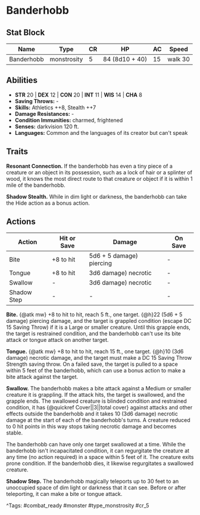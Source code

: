 # Banderhobb

## Stat Block

| Name | Type | CR | HP | AC | Speed |
|------|------|----|----|----|-------|
| Banderhobb | monstrosity | 5 | 84 (8d10 + 40) | 15 | walk 30 |

## Abilities

- **STR** 20 | **DEX** 12 | **CON** 20 | **INT** 11 | **WIS** 14 | **CHA** 8
- **Saving Throws:** -  
- **Skills:** Athletics ++8, Stealth ++7  
- **Damage Resistances:** -  
- **Condition Immunities:** charmed, frightened  
- **Senses:** darkvision 120 ft.  
- **Languages:** Common and the languages of its creator but can't speak

## Traits

**Resonant Connection.** If the banderhobb has even a tiny piece of a creature or an object in its possession, such as a lock of hair or a splinter of wood, it knows the most direct route to that creature or object if it is within 1 mile of the banderhobb.

**Shadow Stealth.** While in dim light or darkness, the banderhobb can take the Hide action as a bonus action.


## Actions

| Action | Hit or Save | Damage | On Save |
|--------|--------------|--------|----------|
| Bite | +8 to hit | 5d6 + 5 damage) piercing | - |
| Tongue | +8 to hit | 3d6 damage) necrotic | - |
| Swallow | - | 3d6 damage) necrotic | - |
| Shadow Step | - | - | - |

**Bite.** {@atk mw} +8 to hit to hit, reach 5 ft., one target. {@h}22 (5d6 + 5 damage) piercing damage, and the target is grappled condition (escape DC 15 Saving Throw) if it is a Large or smaller creature. Until this grapple ends, the target is restrained condition, and the banderhobb can't use its bite attack or tongue attack on another target.

**Tongue.** {@atk mw} +8 to hit to hit, reach 15 ft., one target. {@h}10 (3d6 damage) necrotic damage, and the target must make a DC 15 Saving Throw Strength saving throw. On a failed save, the target is pulled to a space within 5 feet of the banderhobb, which can use a bonus action to make a bite attack against the target.

**Swallow.** The banderhobb makes a bite attack against a Medium or smaller creature it is grappling. If the attack hits, the target is swallowed, and the grapple ends. The swallowed creature is blinded condition and restrained condition, it has {@quickref Cover||3||total cover} against attacks and other effects outside the banderhobb and it takes 10 (3d6 damage) necrotic damage at the start of each of the banderhobb's turns. A creature reduced to 0 hit points in this way stops taking necrotic damage and becomes stable.

The banderhobb can have only one target swallowed at a time. While the banderhobb isn't incapacitated condition, it can regurgitate the creature at any time (no action required) in a space within 5 feet of it. The creature exits prone condition. If the banderhobb dies, it likewise regurgitates a swallowed creature.

**Shadow Step.** The banderhobb magically teleports up to 30 feet to an unoccupied space of dim light or darkness that it can see. Before or after teleporting, it can make a bite or tongue attack.


^Tags: #combat_ready #monster #type_monstrosity #cr_5